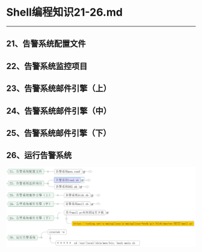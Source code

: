 # Shell编程知识21-26.md
--- 
## 21、告警系统配置文件
## 22、告警系统监控项目
## 23、告警系统邮件引擎（上）
## 24、告警系统邮件引擎（中）
## 25、告警系统邮件引擎（下）
## 26、运行告警系统
![图标](images/21_26.jpg)




























